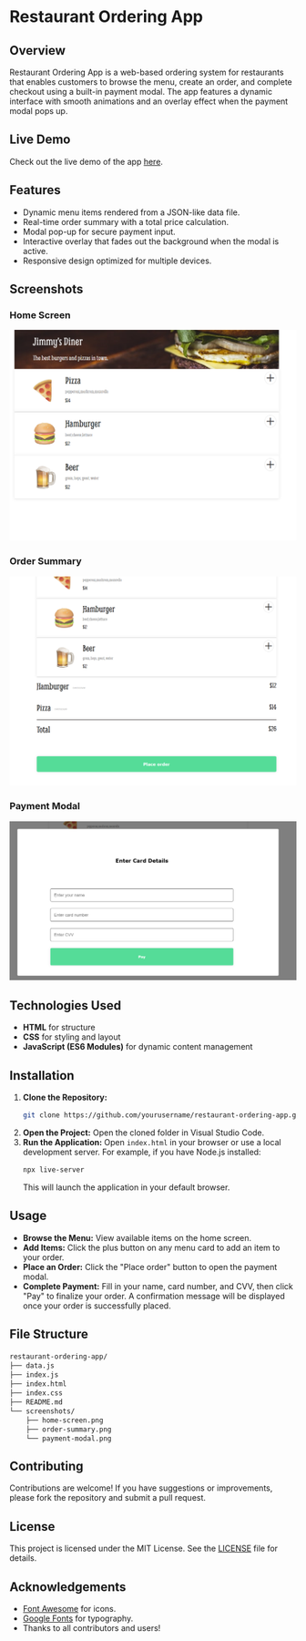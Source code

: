 # Restaurant Ordering App

## Overview

Restaurant Ordering App is a web-based ordering system for restaurants that enables customers to browse the menu, create an order, and complete checkout using a built-in payment modal. The app features a dynamic interface with smooth animations and an overlay effect when the payment modal pops up.

## Live Demo

Check out the live demo of the app [here](https://dancing-griffin-4dd074.netlify.app/).

## Features

- Dynamic menu items rendered from a JSON-like data file.
- Real-time order summary with a total price calculation.
- Modal pop-up for secure payment input.
- Interactive overlay that fades out the background when the modal is active.
- Responsive design optimized for multiple devices.

## Screenshots

### Home Screen

![Home Screen](./Screenshot1.png)

### Order Summary

![Order Summary](./Screenshot2.png)

### Payment Modal

![Payment Modal](./Screenshot3.png)

## Technologies Used

- **HTML** for structure
- **CSS** for styling and layout
- **JavaScript (ES6 Modules)** for dynamic content management

## Installation

1. **Clone the Repository:**
   ```bash
   git clone https://github.com/yourusername/restaurant-ordering-app.git
   ```
2. **Open the Project:**
   Open the cloned folder in Visual Studio Code.
3. **Run the Application:**
   Open `index.html` in your browser or use a local development server. For example, if you have Node.js installed:
   ```bash
   npx live-server
   ```
   This will launch the application in your default browser.

## Usage

- **Browse the Menu:** View available items on the home screen.
- **Add Items:** Click the plus button on any menu card to add an item to your order.
- **Place an Order:** Click the "Place order" button to open the payment modal.
- **Complete Payment:** Fill in your name, card number, and CVV, then click "Pay" to finalize your order. A confirmation message will be displayed once your order is successfully placed.

## File Structure

```
restaurant-ordering-app/
├── data.js
├── index.js
├── index.html
├── index.css
├── README.md
└── screenshots/
    ├── home-screen.png
    ├── order-summary.png
    └── payment-modal.png
```

## Contributing

Contributions are welcome! If you have suggestions or improvements, please fork the repository and submit a pull request.

## License

This project is licensed under the MIT License. See the [LICENSE](LICENSE) file for details.

## Acknowledgements

- [Font Awesome](https://fontawesome.com/) for icons.
- [Google Fonts](https://fonts.google.com/) for typography.
- Thanks to all contributors and users!
